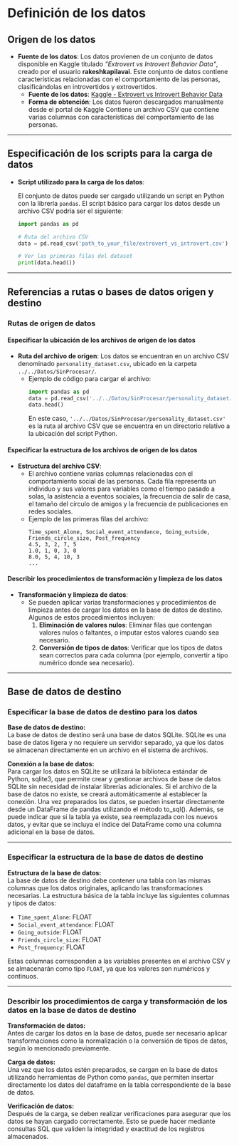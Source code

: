# Definición de los datos

## Origen de los datos

- **Fuente de los datos**: Los datos provienen de un conjunto de datos disponible en Kaggle titulado *"Extrovert vs Introvert Behavior Data"*, creado por el usuario **rakeshkapilavai**. Este conjunto de datos contiene características relacionadas con el comportamiento de las personas, clasificándolas en introvertidos y extrovertidos.
  - **Fuente de los datos**: [Kaggle - Extrovert vs Introvert Behavior Data](https://www.kaggle.com/datasets/rakeshkapilavai/extrovert-vs-introvert-behavior-data)
  - **Forma de obtención**: Los datos fueron descargados manualmente desde el portal de Kaggle
  Contiene un archivo CSV que contiene varias columnas con características del comportamiento de las personas.

---

## Especificación de los scripts para la carga de datos

- **Script utilizado para la carga de los datos**:

  El conjunto de datos puede ser cargado utilizando un script en Python con la librería `pandas`. El script básico para cargar los datos desde un archivo CSV podría ser el siguiente:

  ```python
  import pandas as pd

  # Ruta del archivo CSV
  data = pd.read_csv('path_to_your_file/extrovert_vs_introvert.csv')

  # Ver las primeras filas del dataset
  print(data.head())

---


## Referencias a rutas o bases de datos origen y destino


### **Rutas de origen de datos**

####  Especificar la ubicación de los archivos de origen de los datos

- **Ruta del archivo de origen**: Los datos se encuentran en un archivo CSV denominado `personality_dataset.csv`, ubicado en la carpeta `../../Datos/SinProcesar/`.
  - Ejemplo de código para cargar el archivo:
    ```python
    import pandas as pd
    data = pd.read_csv('../../Datos/SinProcesar/personality_dataset.csv')
    data.head()
    ```
    En este caso, `'../../Datos/SinProcesar/personality_dataset.csv'` es la ruta al archivo CSV que se encuentra en un directorio relativo a la ubicación del script Python.

####  Especificar la estructura de los archivos de origen de los datos

- **Estructura del archivo CSV**:
  - El archivo contiene varias columnas relacionadas con el comportamiento social de las personas. Cada fila representa un individuo y sus valores para variables como el tiempo pasado a solas, la asistencia a eventos sociales, la frecuencia de salir de casa, el tamaño del círculo de amigos y la frecuencia de publicaciones en redes sociales.
  - Ejemplo de las primeras filas del archivo:
    ```plaintext
    Time_spent_Alone, Social_event_attendance, Going_outside, Friends_circle_size, Post_frequency
    4.5, 3, 2, 7, 5
    1.0, 1, 0, 3, 0
    8.0, 5, 4, 10, 3
    ...
    ```

####  Describir los procedimientos de transformación y limpieza de los datos

- **Transformación y limpieza de datos**:
  - Se pueden aplicar varias transformaciones y procedimientos de limpieza antes de cargar los datos en la base de datos de destino. Algunos de estos procedimientos incluyen:
    1. **Eliminación de valores nulos**: Eliminar filas que contengan valores nulos o faltantes, o imputar estos valores cuando sea necesario.
    2. **Conversión de tipos de datos**: Verificar que los tipos de datos sean correctos para cada columna (por ejemplo, convertir a tipo numérico donde sea necesario).
    

---

## Base de datos de destino

###  Especificar la base de datos de destino para los datos

**Base de datos de destino:**  
La base de datos de destino será una base de datos SQLite. SQLite es una base de datos ligera y no requiere un servidor separado, ya que los datos se almacenan directamente en un archivo en el sistema de archivos.

**Conexión a la base de datos:**  
Para cargar los datos en SQLite se utilizará la biblioteca estándar de Python, sqlite3, que permite crear y gestionar archivos de base de datos SQLite sin necesidad de instalar librerías adicionales. Si el archivo de la base de datos no existe, se creará automáticamente al establecer la conexión. Una vez preparados los datos, se pueden insertar directamente desde un DataFrame de pandas utilizando el método to_sql(). Además, se puede indicar que si la tabla ya existe, sea reemplazada con los nuevos datos, y evitar que se incluya el índice del DataFrame como una columna adicional en la base de datos.

---

###  Especificar la estructura de la base de datos de destino

**Estructura de la base de datos:**  
La base de datos de destino debe contener una tabla con las mismas columnas que los datos originales, aplicando las transformaciones necesarias. La estructura básica de la tabla incluye las siguientes columnas y tipos de datos:

- `Time_spent_Alone`: FLOAT  
- `Social_event_attendance`: FLOAT  
- `Going_outside`: FLOAT  
- `Friends_circle_size`: FLOAT  
- `Post_frequency`: FLOAT

Estas columnas corresponden a las variables presentes en el archivo CSV y se almacenarán como tipo `FLOAT`, ya que los valores son numéricos y continuos.

---

###  Describir los procedimientos de carga y transformación de los datos en la base de datos de destino

**Transformación de datos:**  
Antes de cargar los datos en la base de datos, puede ser necesario aplicar transformaciones como la normalización o la conversión de tipos de datos, según lo mencionado previamente.

**Carga de datos:**  
Una vez que los datos estén preparados, se cargan en la base de datos utilizando herramientas de Python como `pandas`, que permiten insertar directamente los datos del dataframe en la tabla correspondiente de la base de datos.

**Verificación de datos:**  
Después de la carga, se deben realizar verificaciones para asegurar que los datos se hayan cargado correctamente. Esto se puede hacer mediante consultas SQL que validen la integridad y exactitud de los registros almacenados.

